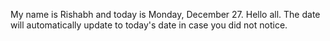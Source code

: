 My name is Rishabh and today is Monday, December 27. Hello all. The date will automatically update to today's date in case you did not notice.
